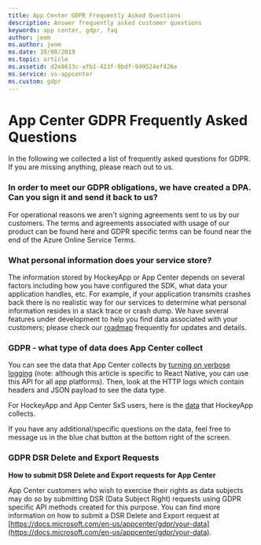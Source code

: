```yaml
---
title: App Center GDPR Frequently Asked Questions
description: Answer frequently asked customer questions
keywords: app center, gdpr, faq
author: jeom
ms.author: jeom
ms.date: 10/08/2019
ms.topic: article
ms.assetid: d2e8613c-afb1-423f-9bdf-949524ef426e
ms.service: vs-appcenter
ms.custom: gdpr
---
```

# App Center GDPR Frequently Asked Questions
In the following we collected a list of frequently asked questions for GDPR. If you are missing anything, please reach out to us. 

### In order to meet our GDPR obligations, we have created a DPA. Can you sign it and send it back to us?
For operational reasons we aren't signing agreements sent to us by our customers. The terms and agreements associated with usage of our product can be found here and GDPR specific terms can be found near the end of the Azure Online Service Terms.

### What personal information does your service store?
The information stored by HockeyApp or App Center depends on several factors including how you have configured the SDK, what data your application handles, etc. For example, if your application transmits crashes back there is no realistic way for our services to determine what personal information resides in a stack trace or crash dump. We have several features under development to help you find data associated with your customers; please check our [roadmap](https://docs.microsoft.com/en-us/appcenter/general/roadmap) frequently for updates and details.

### GDPR - what type of data does App Center collect 
You can see the data that App Center collects by [turning on verbose logging](https://docs.microsoft.com/en-us/appcenter/sdk/other-apis/react-native#adjust-the-log-level) (note: although this article is specific to React Native, you can use this API for all app platforms). Then, look at the HTTP logs which contain headers and JSON payload to see the data type. 

For HockeyApp and App Center SxS users, here is the [data](https://hockeyapp.net/blog/2016/05/09/user-metrics-and-privacy.html) that HockeyApp collects.

If you have any additional/specific questions on the data, feel free to message us in the blue  chat button at the bottom right of the screen.

### GDPR DSR Delete and Export Requests

**How to submit DSR Delete and Export requests for App Center**

App Center customers who wish to exercise their rights as data subjects may do so by submitting DSR (Data Subject Right) requests using GDPR specific API methods created for this purpose. You can find more information on how to submit a DSR Delete and Export request at [https://docs.microsoft.com/en-us/appcenter/gdpr/your-data](https://docs.microsoft.com/en-us/appcenter/gdpr/your-data). 